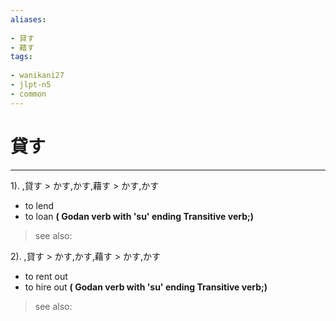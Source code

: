 ```yaml
---
aliases:
    
- 貸す
- 藉す
tags:
    
- wanikani27
- jlpt-n5
- common
---
```


# 貸す
---
1).
,貸す > かす,かす,藉す > かす,かす

- to lend
- to loan
**( Godan verb with 'su' ending Transitive verb;)**
> see also: 
            
2).
,貸す > かす,かす,藉す > かす,かす

- to rent out
- to hire out
**( Godan verb with 'su' ending Transitive verb;)**
> see also: 
            